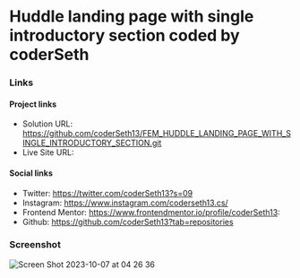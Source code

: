 # Huddle landing page with single introductory section coded by coderSeth

### Links

#### Project links

- Solution URL: https://github.com/coderSeth13/FEM_HUDDLE_LANDING_PAGE_WITH_SINGLE_INTRODUCTORY_SECTION.git
- Live Site URL:

#### Social links

- Twitter: https://twitter.com/coderSeth13?s=09
- Instagram: https://www.instagram.com/coderseth13.cs/
- Frontend Mentor: https://www.frontendmentor.io/profile/coderSeth13:
- Github: https://github.com/coderSeth13?tab=repositories

### Screenshot
![Screen Shot 2023-10-07 at 04 26 36](https://github.com/coderSeth13/FEM_HUDDLE_LANDING_PAGE_WITH_SINGLE_INTRODUCTORY_SECTION/assets/145410639/f997c657-2d4f-4b17-aae4-cfc05aafc271)
